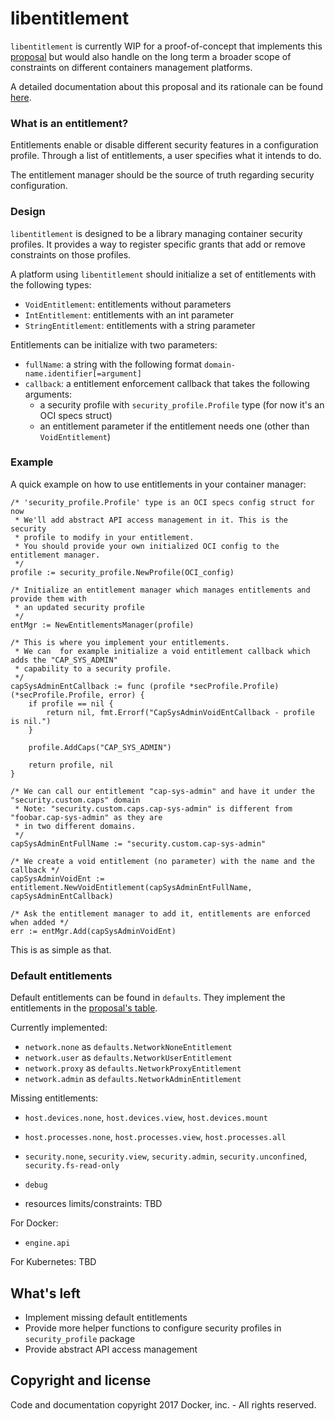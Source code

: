 # libentitlement

`libentitlement` is currently WIP for a proof-of-concept that implements this
[proposal](https://github.com/moby/moby/issues/32801) but would also handle on the
long term a broader scope of constraints on different containers management 
platforms.

A detailed documentation about this proposal and its rationale can be found [here](https://docs.google.com/document/d/1j3BJUNBsgi-nxJHoIJHsXRRtVWT5lrwsI2EN9WMQaes/).

### What is an entitlement?

Entitlements enable or disable different security features in a configuration profile. Through a list of entitlements, a user specifies what it intends to do.

The entitlement manager should be the source of truth regarding security configuration.


### Design

`libentitlement` is designed to be a library managing container
security profiles. It provides a way to register specific grants that add or
remove constraints on those profiles.

A platform using `libentitlement` should initialize a set of entitlements with
the following types:
- `VoidEntitlement`: entitlements without parameters
- `IntEntitlement`: entitlements with an int parameter
- `StringEntitlement`: entitlements with a string parameter

Entitlements can be initialize with two parameters:
- `fullName`: a string with the following format `domain-name.identifier[=argument]`
- `callback`: a entitlement enforcement callback that takes the following arguments:
  - a security profile with `security_profile.Profile` type (for now it's an OCI specs struct)
  - an entitlement parameter if the entitlement needs one (other than `VoidEntitlement`)

### Example
A quick example on how to use entitlements in your container manager:
```golang
/* 'security_profile.Profile' type is an OCI specs config struct for now
 * We'll add abstract API access management in it. This is the security
 * profile to modify in your entitlement.
 * You should provide your own initialized OCI config to the entitlement manager.
 */
profile := security_profile.NewProfile(OCI_config)

/* Initialize an entitlement manager which manages entitlements and provide them with
 * an updated security profile
 */
entMgr := NewEntitlementsManager(profile)

/* This is where you implement your entitlements.
 * We can  for example initialize a void entitlement callback which adds the "CAP_SYS_ADMIN"
 * capability to a security profile.
 */
capSysAdminEntCallback := func (profile *secProfile.Profile) (*secProfile.Profile, error) {
	if profile == nil {
		return nil, fmt.Errorf("CapSysAdminVoidEntCallback - profile is nil.")
	}

	profile.AddCaps("CAP_SYS_ADMIN")

	return profile, nil
}

/* We can call our entitlement "cap-sys-admin" and have it under the "security.custom.caps" domain
 * Note: "security.custom.caps.cap-sys-admin" is different from "foobar.cap-sys-admin" as they are
 * in two different domains.
 */
capSysAdminEntFullName := "security.custom.cap-sys-admin"

/* We create a void entitlement (no parameter) with the name and the callback */
capSysAdminVoidEnt := entitlement.NewVoidEntitlement(capSysAdminEntFullName, capSysAdminEntCallback)

/* Ask the entitlement manager to add it, entitlements are enforced when added */
err := entMgr.Add(capSysAdminVoidEnt)
```

This is as simple as that.

### Default entitlements
Default entitlements can be found in `defaults`. They implement the entitlements in the [proposal's table](https://github.com/moby/moby/issues/32801).

Currently implemented:
- `network.none` as `defaults.NetworkNoneEntitlement`
- `network.user` as `defaults.NetworkUserEntitlement`
- `network.proxy` as `defaults.NetworkProxyEntitlement`
- `network.admin` as `defaults.NetworkAdminEntitlement`

Missing entitlements:
- `host.devices.none`, `host.devices.view`, `host.devices.mount`
- `host.processes.none`, `host.processes.view`, `host.processes.all`
- `security.none`, `security.view`, `security.admin`, `security.unconfined`,
  `security.fs-read-only`
- `debug`

- resources limits/constraints: TBD

For Docker:
- `engine.api`

For Kubernetes: TBD

## What's left
- Implement missing default entitlements
- Provide more helper functions to configure security profiles in
  `security_profile` package
- Provide abstract API access management

## Copyright and license

Code and documentation copyright 2017 Docker, inc. - All rights reserved.
